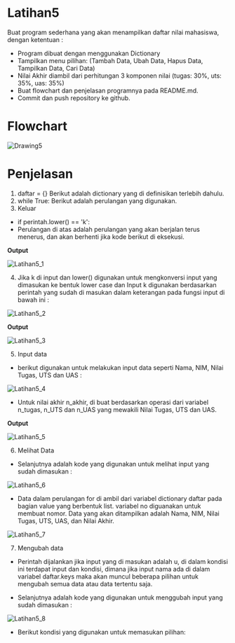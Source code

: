 # Latihan5
Buat program sederhana yang akan menampilkan daftar nilai mahasiswa, dengan ketentuan :
* Program dibuat dengan menggunakan Dictionary
* Tampilkan menu pilihan: (Tambah Data, Ubah Data, Hapus Data, Tampilkan Data, Cari Data)
* Nilai Akhir diambil dari perhitungan 3 komponen nilai (tugas: 30%, uts: 35%, uas: 35%)
* Buat flowchart dan penjelasan programnya pada README.md.
* Commit dan push repository ke github.

# Flowchart

![Drawing5](https://user-images.githubusercontent.com/57052780/71552232-844fbd00-2a2b-11ea-86b6-4efd5c56e53e.jpeg)

# Penjelasan
1. daftar = {} Berikut adalah dictionary yang di definisikan terlebih dahulu.
2. while True: Berikut adalah perulangan yang digunakan.
3. Keluar
* if perintah.lower() == 'k':
* Perulangan di atas adalah perulangan yang akan berjalan terus menerus, dan akan berhenti jika kode berikut di eksekusi.

**Output**

![Latihan5_1](https://user-images.githubusercontent.com/57052780/71554461-02bf5580-2a52-11ea-9a62-5d9a9ab832b6.png)

4. Jika k di input dan lower() digunakan untuk mengkonversi input yang dimasukan ke bentuk lower case dan Input k digunakan berdasarkan perintah yang sudah di masukan dalam keterangan pada fungsi input di bawah ini :

![Latihan5_2](https://user-images.githubusercontent.com/57052780/71554575-6f871f80-2a53-11ea-97ef-c43a118d6475.png)

**Output**

![Latihan5_3](https://user-images.githubusercontent.com/57052780/71554607-da385b00-2a53-11ea-82de-be8c0c4d8f59.png)

5. Input data
* berikut digunakan untuk melakukan input data seperti Nama, NIM, Nilai Tugas, UTS dan UAS :

![Latihan5_4](https://user-images.githubusercontent.com/57052780/71554632-5c288400-2a54-11ea-89c9-9df718b0d03a.png)

* Untuk nilai akhir n_akhir, di buat berdasarkan operasi dari variabel n_tugas, n_UTS dan n_UAS yang mewakili Nilai Tugas, UTS dan UAS.

**Output**

![Latihan5_5](https://user-images.githubusercontent.com/57052780/71554658-d8bb6280-2a54-11ea-9cfc-9f33f2d8f24e.png)

6. Melihat Data
* Selanjutnya adalah kode yang digunakan untuk melihat input yang sudah dimasukan :

![Latihan5_6](https://user-images.githubusercontent.com/57052780/71554700-597a5e80-2a55-11ea-8916-9ba6f0fc9fe7.png)

* Data dalam perulangan for di ambil dari variabel dictionary daftar pada bagian value yang berbentuk list. variabel no diguanakan untuk membuat nomor. Data yang akan ditampilkan adalah Nama, NIM, Nilai Tugas, UTS, UAS, dan Nilai Akhir.

![Latihan5_7](https://user-images.githubusercontent.com/57052780/71554740-fd640a00-2a55-11ea-8654-a9b04522f5c6.png)

7. Mengubah data
* Perintah dijalankan jika input yang di masukan adalah u, di dalam kondisi ini terdapat input dan kondisi, dimana jika input nama ada di dalam variabel daftar.keys maka akan muncul beberapa pilihan untuk mengubah semua data atau data tertentu saja.

* Selanjutnya adalah kode yang digunakan untuk menggubah input yang sudah dimasukan :

![Latihan5_8](https://user-images.githubusercontent.com/57052780/71554789-a90d5a00-2a56-11ea-8d18-0bbfd3f7ca5f.png)

* Berikut kondisi yang digunakan untuk memasukan pilihan: 
